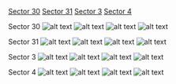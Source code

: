 [Sector 30](#sector30)
[Sector 31](#sector31)
[Sector 3](#sector3)
[Sector 4](#sector4)

<a name = "sector30"></a>
Sector 30
![alt text](/tt/WASP-072_Sector_30/WASP-072_Sector_30_a_TimeSeries.png)
![alt text](/tt/WASP-072_Sector_30/WASP-072_Sector_30_b_FoldedLightCurve.png)
![alt text](/tt/WASP-072_Sector_30/WASP-072_Sector_30_b_IndividualTransitsWithFit.png)
![alt text](/tt/WASP-072_Sector_30/WASP-072_Sector_30_c_TimingResiduals.png)

<a name = "sector31"></a>
Sector 31
![alt text](/tt/WASP-072_Sector_31/WASP-072_Sector_31_a_TimeSeries.png)
![alt text](/tt/WASP-072_Sector_31/WASP-072_Sector_31_b_FoldedLightCurve.png)
![alt text](/tt/WASP-072_Sector_31/WASP-072_Sector_31_b_IndividualTransitsWithFit.png)
![alt text](/tt/WASP-072_Sector_31/WASP-072_Sector_31_c_TimingResiduals.png)

<a name = "sector3"></a>
Sector 3
![alt text](/tt/WASP-072_Sector_3/WASP-072_Sector_3_a_TimeSeries.png)
![alt text](/tt/WASP-072_Sector_3/WASP-072_Sector_3_b_FoldedLightCurve.png)
![alt text](/tt/WASP-072_Sector_3/WASP-072_Sector_3_b_IndividualTransitsWithFit.png)
![alt text](/tt/WASP-072_Sector_3/WASP-072_Sector_3_c_TimingResiduals.png)

<a name = "sector4"></a>
Sector 4
![alt text](/tt/WASP-072_Sector_4/WASP-072_Sector_4_a_TimeSeries.png)
![alt text](/tt/WASP-072_Sector_4/WASP-072_Sector_4_b_FoldedLightCurve.png)
![alt text](/tt/WASP-072_Sector_4/WASP-072_Sector_4_b_IndividualTransitsWithFit.png)
![alt text](/tt/WASP-072_Sector_4/WASP-072_Sector_4_c_TimingResiduals.png)

